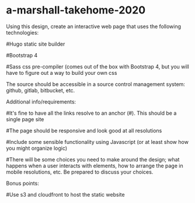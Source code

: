 # a-marshall-takehome-2020

Using this design, create an interactive web page that uses the following technologies:

#Hugo static site builder

#Bootstrap 4

#Sass css pre-compiler (comes out of the box with Bootstrap 4, but you will have to figure out a way to build your own css

The source should be accessible in a source control management system: github, gitlab, bitbucket, etc.


Additional info/requirements:

#It's fine to have all the links resolve to an anchor (#). This should be a single page site

#The page should be responsive and look good at all resolutions

#Include some sensible functionality using Javascript (or at least show how you might organize logic)

#There will be some choices you need to make around the design; what happens when a user interacts with elements, how to arrange the page in mobile resolutions, etc. Be prepared to discuss your choices.

Bonus points:

#Use s3 and cloudfront to host the static website